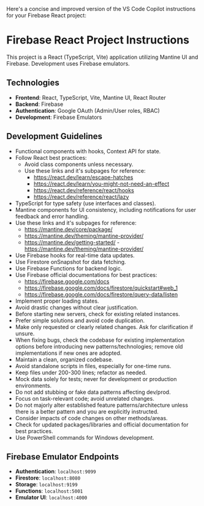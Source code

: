 Here's a concise and improved version of the VS Code Copilot instructions for your Firebase React project:

# Firebase React Project Instructions

This project is a React (TypeScript, Vite) application utilizing Mantine UI and Firebase. Development uses Firebase emulators.

## Technologies
- **Frontend**: React, TypeScript, Vite, Mantine UI, React Router
- **Backend**: Firebase
- **Authentication**: Google OAuth (Admin/User roles, RBAC)
- **Development**: Firebase Emulators

## Development Guidelines
- Functional components with hooks, Context API for state.
- Follow React best practices:
  - Avoid class components unless necessary.
  - Use these links and it's subpages for reference:
    - https://react.dev/learn/escape-hatches
    - https://react.dev/learn/you-might-not-need-an-effect
    - https://react.dev/reference/react/hooks
    - https://react.dev/reference/react/lazy
- TypeScript for type safety (use interfaces and classes).
- Mantine components for UI consistency, including notifications for user feedback and error handling.
 - Use these links and it's subpages for reference:
   - https://mantine.dev/core/package/
   - https://mantine.dev/theming/mantine-provider/
   - https://mantine.dev/getting-started/
   -https://mantine.dev/theming/mantine-provider/
- Use Firebase hooks for real-time data updates.
 - Use Firestore onSnapshot for data fetching.
 - Use Firebase Functions for backend logic.
 - Use Firebase official documentations for best practices:
   - https://firebase.google.com/docs
   - https://firebase.google.com/docs/firestore/quickstart#web_1
   - https://firebase.google.com/docs/firestore/query-data/listen
- Implement proper loading states.
- Avoid drastic changes without clear justification.
- Before starting new servers, check for existing related instances.
- Prefer simple solutions and avoid code duplication.
- Make only requested or clearly related changes. Ask for clarification if unsure.
- When fixing bugs, check the codebase for existing implementation options before introducing new patterns/technologies; remove old implementations if new ones are adopted.
- Maintain a clean, organized codebase.
- Avoid standalone scripts in files, especially for one-time runs.
- Keep files under 200-300 lines; refactor as needed.
- Mock data solely for tests; never for development or production environments.
- Do not add stubbing or fake data patterns affecting dev/prod.
- Focus on task-relevant code; avoid unrelated changes.
- Do not majorly alter established feature patterns/architecture unless there is a better pattern and you are explicitly instructed.
- Consider impacts of code changes on other methods/areas.
- Check for updated packages/libraries and official documentation for best practices.
- Use PowerShell commands for Windows development.

## Firebase Emulator Endpoints
- **Authentication**: `localhost:9099`
- **Firestore**: `localhost:8080`
- **Storage**: `localhost:9199`
- **Functions**: `localhost:5001`
- **Emulator UI**: `localhost:4000`
